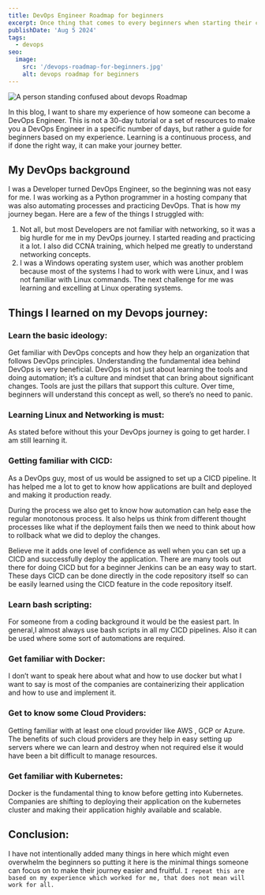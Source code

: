 ```yaml
---
title: DevOps Engineer Roadmap for beginners
excerpt: Once thing that comes to every beginners when starting their career is, where do I start and how do I start. Here in this blog, I am trying to put my experience that can be a roadmap for beginners to start their DevOps journey.
publishDate: 'Aug 5 2024'
tags:
  - devops
seo:
  image:
    src: '/devops-roadmap-for-beginners.jpg'
    alt: devops roadmap for beginners 
---
```


![A person standing confused about devops Roadmap](/post-1.jpg)

In this blog, I want to share my experience of how someone can become a DevOps Engineer. This is not a 30-day tutorial or a set of resources to make you a DevOps Engineer in a specific number of days, but rather a guide for beginners based on my experience. Learning is a continuous process, and if done the right way, it can make your journey better.

## My DevOps background
I was a Developer turned DevOps Engineer, so the beginning was not easy for me. I was working as a Python programmer in a hosting company that was also automating processes and practicing DevOps. That is how my journey began. Here are a few of the things I struggled with:

1. Not all, but most Developers are not familiar with networking, so it was a big hurdle for me in my DevOps journey. I started reading and practicing it a lot. I also did CCNA training, which helped me greatly to understand networking concepts.
2. I was a Windows operating system user, which was another problem because most of the systems I had to work with were Linux, and I was not familiar with Linux commands. The next challenge for me was learning and excelling at Linux operating systems.

## Things I learned on my Devops journey:

### Learn the basic ideology:
Get familiar with DevOps concepts and how they help an organization that follows DevOps principles. Understanding the fundamental idea behind DevOps is very beneficial. DevOps is not just about learning the tools and doing automation; it’s a culture and mindset that can bring about significant changes. Tools are just the pillars that support this culture. Over time, beginners will understand this concept as well, so there’s no need to panic.

### Learning Linux and Networking is must:
As stated before without this your DevOps journey is going to get harder. I am still learning it.

### Getting familiar with CICD:
As a DevOps guy, most of us would be assigned to set up a CICD pipeline. It has helped me a lot to get to know how applications are built and deployed and making it production ready.

During the process we also get to know how automation can help ease the regular monotonous process. It also helps us think from different thought processes like what if the deployment fails then we need to think about how to rollback what we did to deploy the changes.

Believe me it adds one level of confidence as well when you can set up a CICD and successfully deploy the application. There are many tools out there for doing CICD but for a beginner Jenkins can be an easy way to start. These days CICD can be done directly in the code repository itself so can be easily learned using the CICD feature in the code repository itself.

###  Learn bash scripting:
For someone from a coding background it would be the easiest part. In general,I almost always use bash scripts in all my CICD pipelines. Also it can be used where some sort of automations are required.

### Get familiar with Docker:
I don’t want to speak here about what and how to use docker but what I want to say is most of the companies are containerizing their application and how to use and implement it.

### Get to know some Cloud Providers:
Getting familiar with at least one cloud provider like AWS , GCP or Azure. The benefits of such cloud providers are they help in easy setting up servers where we can learn and destroy when not required else it would have been a bit difficult to manage resources.

### Get familiar with Kubernetes:
Docker is the fundamental thing to know before getting into Kubernetes. Companies are shifting to deploying their application on the kubernetes cluster and making their application highly available and scalable.

## Conclusion:
I have not intentionally added many things in here which might even overwhelm the beginners so putting it here is the minimal things someone can focus on to make their journey easier and fruitful. `I repeat this are based on my experience which worked for me, that does not mean will work for all.`
